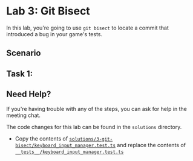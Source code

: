 # Lab 3: Git Bisect

In this lab, you're going to use `git bisect` to locate a commit that introduced
a bug in your game's tests.

## Scenario

## Task 1:

## Need Help?

If you're having trouble with any of the steps, you can ask for help in the
meeting chat.

The code changes for this lab can be found in the `solutions` directory.

- Copy the contents of
  [`solutions/3-git-bisect/keyboard_input_manager.test.ts`](../solutions/3-git-bisect/keyboard_input_manager.test.ts)
  and replace the contents of
  [`__tests__/keyboard_input_manager.test.ts`](../__tests__/keyboard_input_manager.test.ts)
